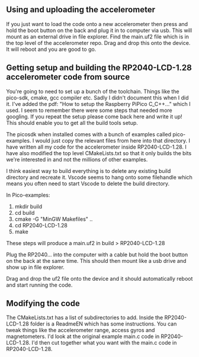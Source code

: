 ## Using and uploading the accelerometer

If you just want to load the code onto a new accelerometer then press and hold the boot button on the back and plug it in to computer via usb.
This will mount as an external drive in file explorer. Find the main.uf2 file which is in the top level of the accelerometer repo. Drag and drop this
onto the device. It will reboot and you are good to go.

## Getting setup and building the RP2040-LCD-1.28 accelerometer code from source

You're going to need to set up a bunch of the toolchain. Things like the pico-sdk, cmake, gcc compiler etc. Sadly I didn't document this when I did it. I've added the pdf:
"How to setup the Raspberry PiPico C_C++..." which I used. I seem to remember there were some steps that needed more googling. If you repeat the setup please come back here and write it up! This should enable you to get all the build tools setup.

The picosdk when installed comes with a bunch of examples called pico-examples. I would just copy the relevant files from here into that directory. I have written all my code for the accelerometer inside RP2040-LCD-1.28. I have also modified the top level CMakeLists.txt so that it only builds the bits we're interested in and not the millions of other examples. 

I think easiest way to build everything is to delete any existing build directory and recreate it. Vscode seems to hang onto some filehandle which means you often need to start Vscode to delete the build directory.

In Pico-examples:
1. mkdir build
2. cd build
3. cmake -G "MinGW Makefiles" ..
4. cd RP2040-LCD-1.28
5. make

These steps will produce a main.uf2 in build > RP2040-LCD-1.28

Plug the RP2040... into the computer with a cable but hold the boot button on the back at the same time. This should then mount like a usb drive and show up in file explorer.

Drag and drop the uf2 file onto the device and it should automatically reboot and start running the code.

## Modifying the code

The CMakeLists.txt has a list of subdirectories to add. Inside the RP2040-LCD-1.28 folder is a ReadmeEN which has some instructions. You can tweak things like the accelerometer range, access gyros and magnetometers. I'd look at the original example main.c code in RP2040-LCD-1.28. I'd then cut together what you want with the main.c code in RP2040-LCD-1.28.



